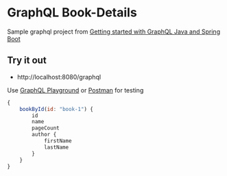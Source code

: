 # GraphQL Book-Details
Sample graphql project from [Getting started with GraphQL Java and Spring Boot](https://www.graphql-java.com/tutorials/getting-started-with-spring-boot/) 

## Try it out
* http://localhost:8080/graphql

Use [GraphQL Playground](https://github.com/prisma/graphql-playground) or [Postman](https://www.postman.com) for testing

```js
{
    bookById(id: "book-1") {
        id
        name
        pageCount
        author {
            firstName
            lastName
        }
    }
}

